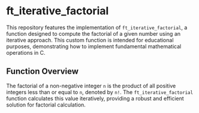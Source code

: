 # ft_iterative_factorial


This repository features the implementation of `ft_iterative_factorial`, a function designed to compute the factorial of a given number using an iterative approach. This custom function is intended for educational purposes, demonstrating how to implement fundamental mathematical operations in C.

## Function Overview

The factorial of a non-negative integer `n` is the product of all positive integers less than or equal to `n`, denoted by `n!`. The `ft_iterative_factorial` function calculates this value iteratively, providing a robust and efficient solution for factorial calculation.
